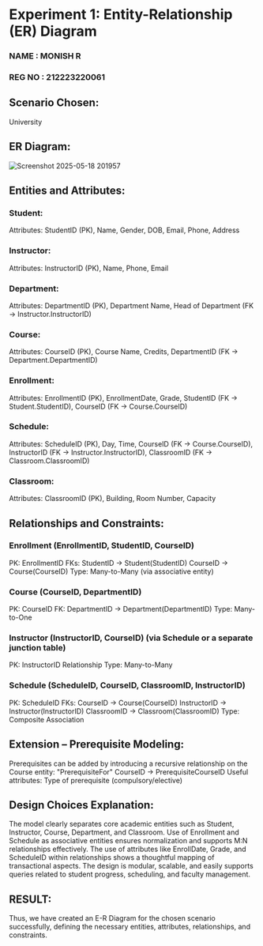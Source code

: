 # Experiment 1: Entity-Relationship (ER) Diagram
### NAME : MONISH R
### REG NO : 212223220061
## Scenario Chosen:
University

## ER Diagram:

![Screenshot 2025-05-18 201957](https://github.com/user-attachments/assets/6ff5573b-275a-4a5c-9bb4-df6235534468)


## Entities and Attributes:
### Student:
Attributes: StudentID (PK), Name, Gender, DOB, Email, Phone, Address
### Instructor:
Attributes: InstructorID (PK), Name, Phone, Email
### Department:
Attributes: DepartmentID (PK), Department Name, Head of Department (FK → Instructor.InstructorID)
### Course:
Attributes: CourseID (PK), Course Name, Credits, DepartmentID (FK → Department.DepartmentID)
### Enrollment:
Attributes: EnrollmentID (PK), EnrollmentDate, Grade, StudentID (FK → Student.StudentID), CourseID (FK → Course.CourseID)
### Schedule:
Attributes: ScheduleID (PK), Day, Time, CourseID (FK → Course.CourseID), InstructorID (FK → Instructor.InstructorID), ClassroomID (FK → Classroom.ClassroomID)
### Classroom:
Attributes: ClassroomID (PK), Building, Room Number, Capacity

## Relationships and Constraints:
### Enrollment (EnrollmentID, StudentID, CourseID)
PK: EnrollmentID
FKs:
StudentID → Student(StudentID)
CourseID → Course(CourseID)
Type: Many-to-Many (via associative entity)
### Course (CourseID, DepartmentID)
PK: CourseID
FK: DepartmentID → Department(DepartmentID)
Type: Many-to-One
### Instructor (InstructorID, CourseID) (via Schedule or a separate junction table)
PK: InstructorID
Relationship Type: Many-to-Many
### Schedule (ScheduleID, CourseID, ClassroomID, InstructorID)
PK: ScheduleID
FKs:
CourseID → Course(CourseID)
InstructorID → Instructor(InstructorID)
ClassroomID → Classroom(ClassroomID)
Type: Composite Association

## Extension – Prerequisite Modeling:
Prerequisites can be added by introducing a recursive relationship on the Course entity:
"PrerequisiteFor"
CourseID → PrerequisiteCourseID
Useful attributes: Type of prerequisite (compulsory/elective)

## Design Choices Explanation:
The model clearly separates core academic entities such as Student, Instructor, Course, Department, and Classroom.
Use of Enrollment and Schedule as associative entities ensures normalization and supports M:N relationships effectively.
The use of attributes like EnrollDate, Grade, and ScheduleID within relationships shows a thoughtful mapping of transactional aspects.
The design is modular, scalable, and easily supports queries related to student progress, scheduling, and faculty management.

## RESULT:
Thus, we have created an E-R Diagram for the chosen scenario successfully, defining the necessary entities, attributes, relationships, and constraints.
